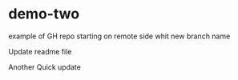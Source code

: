 # demo-two
example of GH repo starting on remote side whit new branch name

Update readme file


Another Quick update
